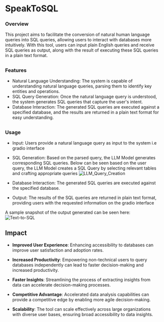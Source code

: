 # SpeakToSQL
<h3>Overview</h3>
This project aims to facilitate the conversion of natural human language queries into SQL queries, allowing users to interact with databases more intuitively. With this tool, users can input plain English queries and receive SQL queries as output, along with the result of executing these SQL queries in a plain text format.

## <h3>Features</h3>

- Natural Language Understanding: The system is capable of understanding natural language queries, parsing them to identify key entities and operations.
- SQL Query Generation: Once the natural language query is understood, the system generates SQL queries that capture the user's intent.
- Database Interaction: The generated SQL queries are executed against a specified database, and the results are returned in a plain text format for easy understanding.

## <h3>Usage</h3>

- Input: Users provide a natural language query as input to the system i.e gradio interface
- SQL Generation: Based on the parsed query, the LLM Model generates corresponding SQL queries.
  Below can be seen based on the user query, the LLM Model creates a SQL Query by selecting relevant tables and crafting appropriate queries
  ![LLM_Query_Creation](https://github.com/OmkarChoulwar/SpeakToSQL/assets/55315055/e4a7c8e9-83b8-44e7-a5c7-eba5fb14969c)

- Database Interaction: The generated SQL queries are executed against the specified database.
- Output: The results of the SQL queries are returned in plain text format, providing users with the requested information on the gradio interface


A sample snapshot of the output generated can be seen here:
![Text-to-SQL](https://github.com/OmkarChoulwar/SpeakToSQL/assets/55315055/65682c55-b10a-44b2-be0d-2ba7ec40378b)


## Impact

- **Improved User Experience**: Enhancing accessibility to databases can improve user satisfaction and adoption rates.
- **Increased Productivity**: Empowering non-technical users to query databases independently can lead to faster decision-making and increased productivity.
- **Faster Insights**: Streamlining the process of extracting insights from data can accelerate decision-making processes.

- **Competitive Advantage**: Accelerated data analysis capabilities can provide a competitive edge by enabling more agile decision-making.
- **Scalability**: The tool can scale effectively across large organizations with diverse user bases, ensuring broad accessibility to data insights.

